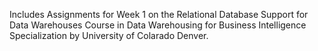 Includes Assignments for Week 1 on the Relational Database Support for Data Warehouses Course in Data Warehousing for Business Intelligence Specialization by University of Colarado Denver.